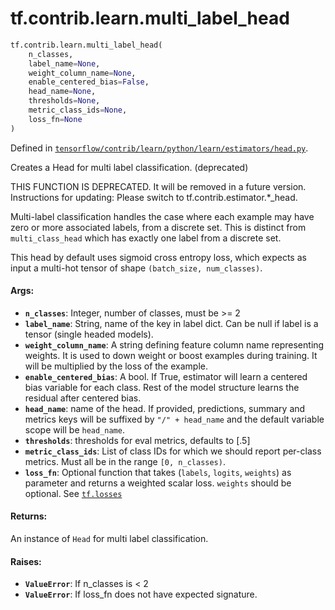 <div itemscope itemtype="http://developers.google.com/ReferenceObject">
<meta itemprop="name" content="tf.contrib.learn.multi_label_head" />
<meta itemprop="path" content="Stable" />
</div>

# tf.contrib.learn.multi_label_head

``` python
tf.contrib.learn.multi_label_head(
    n_classes,
    label_name=None,
    weight_column_name=None,
    enable_centered_bias=False,
    head_name=None,
    thresholds=None,
    metric_class_ids=None,
    loss_fn=None
)
```



Defined in [`tensorflow/contrib/learn/python/learn/estimators/head.py`](/code/stable/tensorflow/contrib/learn/python/learn/estimators/head.py).

Creates a Head for multi label classification. (deprecated)

THIS FUNCTION IS DEPRECATED. It will be removed in a future version.
Instructions for updating:
Please switch to tf.contrib.estimator.*_head.

Multi-label classification handles the case where each example may have zero
or more associated labels, from a discrete set.  This is distinct from
`multi_class_head` which has exactly one label from a discrete set.

This head by default uses sigmoid cross entropy loss, which expects as input
a multi-hot tensor of shape `(batch_size, num_classes)`.

#### Args:

* <b>`n_classes`</b>: Integer, number of classes, must be >= 2
* <b>`label_name`</b>: String, name of the key in label dict. Can be null if label
      is a tensor (single headed models).
* <b>`weight_column_name`</b>: A string defining feature column name representing
    weights. It is used to down weight or boost examples during training. It
    will be multiplied by the loss of the example.
* <b>`enable_centered_bias`</b>: A bool. If True, estimator will learn a centered
    bias variable for each class. Rest of the model structure learns the
    residual after centered bias.
* <b>`head_name`</b>: name of the head. If provided, predictions, summary and metrics
    keys will be suffixed by `"/" + head_name` and the default variable scope
    will be `head_name`.
* <b>`thresholds`</b>: thresholds for eval metrics, defaults to [.5]
* <b>`metric_class_ids`</b>: List of class IDs for which we should report per-class
    metrics. Must all be in the range `[0, n_classes)`.
* <b>`loss_fn`</b>: Optional function that takes (`labels`, `logits`, `weights`) as
    parameter and returns a weighted scalar loss. `weights` should be
    optional. See <a href="../../../tf/losses.md"><code>tf.losses</code></a>


#### Returns:

An instance of `Head` for multi label classification.


#### Raises:

* <b>`ValueError`</b>: If n_classes is < 2
* <b>`ValueError`</b>: If loss_fn does not have expected signature.